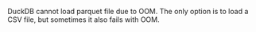 DuckDB cannot load parquet file due to OOM.
The only option is to load a CSV file, but sometimes it also fails with OOM.
